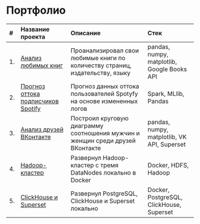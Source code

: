 # Портфолио

|**#** |**Название проекта** |**Описание** |**Стек**|
| :--- | :---                | :---        | :---   |
| 1.   | [Анализ любимых книг]() | Проанализировал свои любимые книги по количеству страниц, издательству, языку | pandas, numpy, matplotlib, Google Books API |
| 2.   | [Прогноз оттока подписчиков Spotify](https://github.com/zinoviev-tech/spotify-churn) | Прогноз данных оттока пользователей Spotyfy на основе измененных логов | Spark, MLlib, Pandas |
| 3.   | [Анализ друзей ВКонтакте](https://github.com/zinoviev-tech/superset-vk) | Построил круговую диаграмму соотношения мужчин и женщин среди друзей ВКонтакте | pandas, numpy, matplotlib, VK API, Superset |
| 4.   | [Hadoop-кластер](https://github.com/zinoviev-tech/HDFS-Cluster) | Развернул Hadoop-кластер с тремя DataNodes локально в Docker | Docker, HDFS, Hadoop |
| 5.   | [ClickHouse и Superset]() | Развернул PostgreSQL, ClickHouse и Superset локально| Docker, PostgreSQL, ClickHouse, Superset |

